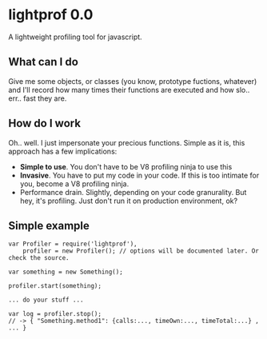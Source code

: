 lightprof 0.0
=============

A lightweight profiling tool for javascript.

What can I do
--------------

Give me some objects, or classes (you know, prototype fuctions, whatever) 
and I'll record how many times their functions are executed and how slo.. err.. fast they are.

How do I work
-------------

Oh.. well. I just impersonate your precious functions. Simple as it is, this approach has a few implications:

* **Simple to use**. You don't have to be V8 profiling ninja to use this
* **Invasive**. You have to put my code in your code. If this is too intimate for you, become a V8 profiling ninja.
* Performance drain. Slightly, depending on your code granurality. But hey, it's profiling. Just don't run it on production environment, ok?

Simple example
--------------

	var Profiler = require('lightprof'),
	    profiler = new Profiler(); // options will be documented later. Or check the source.

	var something = new Something();

	profiler.start(something);

	... do your stuff ...

	var log = profiler.stop();
	// -> { "Something.method1": {calls:..., timeOwn:..., timeTotal:...} , ... }

